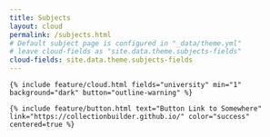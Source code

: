 ```yaml
---
title: Subjects
layout: cloud
permalink: /subjects.html
# Default subject page is configured in "_data/theme.yml"
# leave cloud-fields as "site.data.theme.subjects-fields"
cloud-fields: site.data.theme.subjects-fields
---
```


    {% include feature/cloud.html fields="university" min="1" background="dark" button="outline-warning" %}
    
    {% include feature/button.html text="Button Link to Somewhere" link="https://collectionbuilder.github.io/" color="success" centered=true %}
